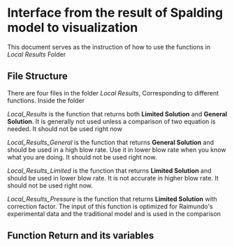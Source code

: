 # Interface from the result of Spalding model to visualization
This document serves as the instruction of how to use the functions in *Local Results* Folder
## File Structure
There are four files in the folder *Local Results*, Corresponding to different functions. Inside the folder 

*Local_Results* is the function that returns both **Limited Solution** and **General Solution**. It is generally not used unless a comparison of two equation is needed. It should not be used right now

*Local_Results_General* is the function that returns **General Solution** and should be used in a high blow rate. Use it in lower blow rate when you know what you are doing. It should not be used right now.

*Local_Results_Limited* is the function that returns **Limited Solution** and should be used in lower blow rate. It is not accurate in higher blow rate. It should not be used right now.

*Local_Results_Pressure* is the function that returns **Limited Solution** with correction factor. The input of this function is optimized for Raimundo's experimental data and the traditional model and is used in the comparison

## Function Return and its variables

